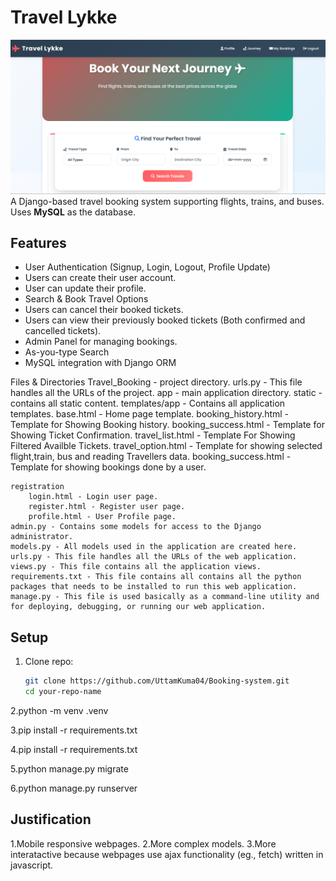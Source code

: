 # Travel Lykke 
![alt text](<Screenshot 2025-08-22 094235.png>)
A Django-based travel booking system supporting flights, trains, and buses.  
Uses **MySQL** as the database.

## Features
- User Authentication (Signup, Login, Logout, Profile Update)
- Users can create their user account.
- User can update their profile.
- Search & Book Travel Options
- Users can cancel their booked tickets.
- Users can view their previously booked tickets (Both confirmed and cancelled tickets).
- Admin Panel for managing bookings.
- As-you-type Search
- MySQL integration with Django ORM


Files & Directories
    Travel_Booking - project directory.
    urls.py - This file handles all the URLs of the project.
    app - main application directory.
    static - contains all static content.
    templates/app - Contains all application templates.
        base.html - Home page template.
        booking_history.html - Template for Showing Booking history.
        booking_success.html - Template for Showing Ticket Confirmation.
        travel_list.html - Template For Showing Filtered Availble Tickets.
        travel_option.html - Template for showing selected flight,train, bus and reading Travellers data.
        booking_success.html - Template for showing bookings done by a user.

    registration
        login.html - Login user page.
        register.html - Register user page.
        profile.html - User Profile page.
    admin.py - Contains some models for access to the Django administrator.
    models.py - All models used in the application are created here.
    urls.py - This file handles all the URLs of the web application.
    views.py - This file contains all the application views.
    requirements.txt - This file contains all contains all the python packages that needs to be installed to run this web application.
    manage.py - This file is used basically as a command-line utility and for deploying, debugging, or running our web application.

## Setup
1. Clone repo:
   ```bash
   git clone https://github.com/UttamKuma04/Booking-system.git
   cd your-repo-name

2.python -m venv .venv

3.pip install -r requirements.txt

4.pip install -r requirements.txt

5.python manage.py migrate

6.python manage.py runserver

## Justification
1.Mobile responsive webpages.
2.More complex models.
3.More interatactive because webpages use ajax functionality (eg., fetch) written in javascript.
